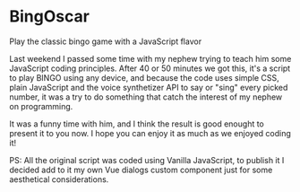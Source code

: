 # BingOscar
Play the classic bingo game with a JavaScript flavor

Last weekend I passed some time with my nephew trying to teach him some JavaScript coding principles. After 40 or 50 minutes we got this, it's a script to play BINGO using any device, and because the code uses simple CSS, plain JavaScript and the voice synthetizer API to say or "sing" every picked number, it was a try to do something that catch the interest of my nephew on programming.

It was a funny time with him, and I think the result is good enought to present it to you now. I hope you can enjoy it as much as we enjoyed coding it!

PS: All the original script was coded using Vanilla JavaScript, to publish it I decided add to it my own Vue dialogs custom component just for some aesthetical considerations.
